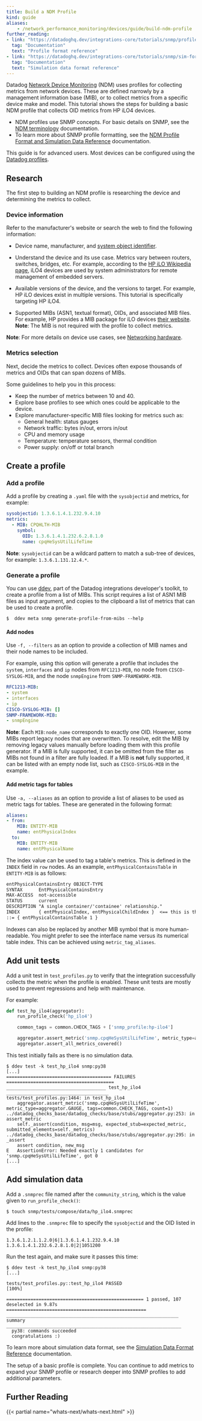 ```yaml
---
title: Build a NDM Profile
kind: guide
aliases:
    - /network_performance_monitoring/devices/guide/build-ndm-profile
further_reading:
- link: "https://datadoghq.dev/integrations-core/tutorials/snmp/profile-format/"
  tag: "Documentation"
  text: "Profile format reference"
- link: "https://datadoghq.dev/integrations-core/tutorials/snmp/sim-format/"
  tag: "Documentation"
  text: "Simulation data format reference"
---
```


Datadog [Network Device Monitoring][1] (NDM) uses profiles for collecting metrics from network devices. These are defined narrowly by a management information base (MIB), or to collect metrics from a specific device make and model. This tutorial shows the steps for building a basic NDM profile that collects OID metrics from HP iLO4 devices.

- NDM profiles use SNMP concepts. For basic details on SNMP, see the [NDM terminology][2] documentation.
- To learn more about SNMP profile formatting, see the [NDM Profile Format and Simulation Data Reference][3] documentation.

<div class="alert alert-warning">
This guide is for advanced users. Most devices can be configured using the <a href="/network_monitoring/devices/profiles#metric-definition-by-profile">Datadog profiles</a>.
</div>

## Research

The first step to building an NDM profile is researching the device and determining the metrics to collect.

### Device information

Refer to the manufacturer's website or search the web to find the following information:

- Device name, manufacturer, and [system object identifier][2].

- Understand the device and its use case. Metrics vary between routers, switches, bridges, etc. For example, according to the [HP iLO Wikipedia page][4], iLO4 devices are used by system administrators for remote management of embedded servers.

- Available versions of the device, and the versions to target. For example, HP iLO devices exist in multiple versions. This tutorial is specifically targeting HP iLO4.

- Supported MIBs (ASN1, textual format), OIDs, and associated MIB files. For example, HP provides a MIB package for iLO devices [their website][5]. **Note**: The MIB is not required with the profile to collect metrics.

**Note**: For more details on device use cases, see [Networking hardware][6].

### Metrics selection

Next, decide the metrics to collect. Devices often expose thousands of metrics and OIDs that can span dozens of MIBs.

Some guidelines to help you in this process:

- Keep the number of metrics between 10 and 40.
- Explore base profiles to see which ones could be applicable to the device.
- Explore manufacturer-specific MIB files looking for metrics such as:
    - General health: status gauges
    - Network traffic: bytes in/out, errors in/out
    - CPU and memory usage
    - Temperature: temperature sensors, thermal condition
    - Power supply: on/off or total branch

## Create a profile

### Add a profile

Add a profile by creating a `.yaml` file with the `sysobjectid` and metrics, for example:

```yaml
sysobjectid: 1.3.6.1.4.1.232.9.4.10
metrics:
  - MIB: CPQHLTH-MIB
    symbol:
      OID: 1.3.6.1.4.1.232.6.2.8.1.0
      name: cpqHeSysUtilLifeTime
```

**Note**: `sysobjectid` can be a wildcard pattern to match a sub-tree of devices, for example: `1.3.6.1.131.12.4.*`.

### Generate a profile

You can use [ddev][7], part of the Datadog integrations developer's toolkit, to create a profile from a list of MIBs. This script requires a list of ASN1 MIB files as input argument, and copies to the clipboard a list of metrics that can be used to create a profile.

```console
$  ddev meta snmp generate-profile-from-mibs --help
```

#### Add nodes

Use `-f, --filters` as an option to provide a collection of MIB names and their node names to be included.

For example, using this option will generate a profile that includes the `system`, `interfaces` and `ip` nodes from `RFC1213-MIB`, no node from `CISCO-SYSLOG-MIB`, and the node `snmpEngine` from `SNMP-FRAMEWORK-MIB`.

```yaml
RFC1213-MIB:
- system
- interfaces
- ip
CISCO-SYSLOG-MIB: []
SNMP-FRAMEWORK-MIB:
- snmpEngine
```

**Note**: Each `MIB:node_name` corresponds to exactly one OID. However, some MIBs report legacy nodes that are overwritten. To resolve, edit the MIB by removing legacy values manually before loading them with this profile generator. If a MIB is fully supported, it can be omitted from the filter as MIBs not found in a filter are fully loaded. If a MIB is **not** fully supported, it can be listed with an empty node list, such as `CISCO-SYSLOG-MIB` in the example.

#### Add metric tags for tables

Use `-a, --aliases` as an option to provide a list of aliases to be used as metric tags for tables. These are generated in the following format:

```yaml
aliases:
- from:
    MIB: ENTITY-MIB
    name: entPhysicalIndex
  to:
    MIB: ENTITY-MIB
    name: entPhysicalName
```

The index value can be used to tag a table's metrics. This is defined in the `INDEX` field in `row` nodes.
As an example, `entPhysicalContainsTable` in `ENTITY-MIB` is as follows:

```txt
entPhysicalContainsEntry OBJECT-TYPE
SYNTAX      EntPhysicalContainsEntry
MAX-ACCESS  not-accessible
STATUS      current
DESCRIPTION "A single container/'containee' relationship."
INDEX       { entPhysicalIndex, entPhysicalChildIndex }  <== this is the index definition
::= { entPhysicalContainsTable 1 }
```

Indexes can also be replaced by another MIB symbol that is more human-readable. You might prefer to see the interface name versus its numerical table index. This can be achieved using `metric_tag_aliases`.

## Add unit tests

Add a unit test in `test_profiles.py` to verify that the integration successfully collects the metric when the profile is enabled. These unit tests are mostly used to prevent regressions and help with maintenance.

For example:

```python
def test_hp_ilo4(aggregator):
    run_profile_check('hp_ilo4')

    common_tags = common.CHECK_TAGS + ['snmp_profile:hp-ilo4']

    aggregator.assert_metric('snmp.cpqHeSysUtilLifeTime', metric_type=aggregator.MONOTONIC_COUNT, tags=common_tags, count=1)
    aggregator.assert_all_metrics_covered()
```

This test initially fails as there is no simulation data.

```console
$ ddev test -k test_hp_ilo4 snmp:py38
[...]
======================================= FAILURES ========================================
_____________________________________ test_hp_ilo4 ______________________________________
tests/test_profiles.py:1464: in test_hp_ilo4
    aggregator.assert_metric('snmp.cpqHeSysUtilLifeTime', metric_type=aggregator.GAUGE, tags=common.CHECK_TAGS, count=1)
../datadog_checks_base/datadog_checks/base/stubs/aggregator.py:253: in assert_metric
    self._assert(condition, msg=msg, expected_stub=expected_metric, submitted_elements=self._metrics)
../datadog_checks_base/datadog_checks/base/stubs/aggregator.py:295: in _assert
    assert condition, new_msg
E   AssertionError: Needed exactly 1 candidates for 'snmp.cpqHeSysUtilLifeTime', got 0
[...]
```

## Add simulation data

Add a `.snmprec` file named after the `community_string`, which is the value given to `run_profile_check()`:

```
$ touch snmp/tests/compose/data/hp_ilo4.snmprec
```

Add lines to the `.snmprec` file to specify the `sysobjectid` and the OID listed in the profile:

```console
1.3.6.1.2.1.1.2.0|6|1.3.6.1.4.1.232.9.4.10
1.3.6.1.4.1.232.6.2.8.1.0|2|1051200
```

Run the test again, and make sure it passes this time:

```console
$ ddev test -k test_hp_ilo4 snmp:py38
[...]

tests/test_profiles.py::test_hp_ilo4 PASSED                                                                                        [100%]

=================================================== 1 passed, 107 deselected in 9.87s ====================================================
________________________________________________________________ summary _________________________________________________________________
  py38: commands succeeded
  congratulations :)
```

To learn more about simulation data format, see the [Simulation Data Format Reference][3] documentation.

The setup of a basic profile is complete. You can continue to add metrics to expand your SNMP profile or research deeper into SNMP profiles to add additional parameters.

## Further Reading

{{< partial name="whats-next/whats-next.html" >}}


[1]: /network_monitoring/devices/
[2]: /network_monitoring/devices/troubleshooting#terminology
[3]: /network_monitoring/devices/guide/profile-and-simulation-data-reference
[4]: https://en.wikipedia.org/wiki/HP_Integrated_Lights-Out
[5]: https://support.hpe.com/hpsc/swd/public/detail?swItemId=MTX_53293d026fb147958b223069b6
[6]: https://en.wikipedia.org/wiki/Networking_hardware
[7]: https://github.com/DataDog/integrations-core/tree/master/datadog_checks_dev
